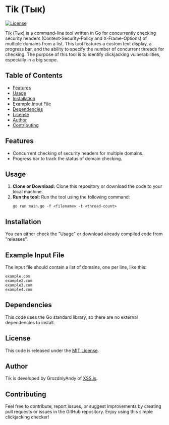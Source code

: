 # Tik (Тык)

[![License](https://img.shields.io/badge/license-MIT-blue.svg)](LICENSE)

Tik (Тык) is a command-line tool written in Go for concurrently checking security headers (Content-Security-Policy and X-Frame-Options) of multiple domains from a list. This tool features a custom text display, a progress bar, and the ability to specify the number of concurrent threads for checking. The purpose of this tool is to identify clickjacking vulnerabilities, especially in a big scope.

## Table of Contents
- [Features](https://github.com/grozdniyandy/tik#features)
- [Usage](https://github.com/grozdniyandy/tik#usage)
- [Installation](https://github.com/grozdniyandy/tik#installation)
- [Example Input File](https://github.com/grozdniyandy/tik#example-input-file)
- [Dependencies](https://github.com/grozdniyandy/tik#dependencies)
- [License](https://github.com/grozdniyandy/tik#license)
- [Author](https://github.com/grozdniyandy/tik#author)
- [Contributing](https://github.com/grozdniyandy/tik#contributing)

## Features
- Concurrent checking of security headers for multiple domains.
- Progress bar to track the status of domain checking.

## Usage
1. **Clone or Download:** Clone this repository or download the code to your local machine.
2. **Run the tool:** Run the tool using the following command:
   ```
   go run main.go -f <filename> -t <thread-count>
   ```

## Installation
You can either check the "Usage" or download already compiled code from "releases".

## Example Input File
The input file should contain a list of domains, one per line, like this:
```
example.com
example2.com
example3.com
example4.com
```

## Dependencies
This code uses the Go standard library, so there are no external dependencies to install.

## License
This code is released under the [MIT License](LICENSE).

## Author
Tik is developed by GrozdniyAndy of [XSS.is](https://xss.is).

## Contributing
Feel free to contribute, report issues, or suggest improvements by creating pull requests or issues in the GitHub repository. Enjoy using this simple clickjacking checker!
